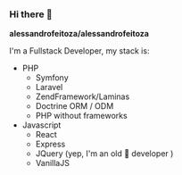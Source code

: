 ### Hi there 👋


**alessandrofeitoza/alessandrofeitoza** 

I'm a Fullstack Developer, my stack is:
- PHP
  - Symfony
  - Laravel
  - ZendFramework/Laminas
  - Doctrine ORM / ODM
  - PHP without frameworks
- Javascript
  - React
  - Express
  - JQuery (yep, I'm an old 👴 developer )   
  - VanillaJS

